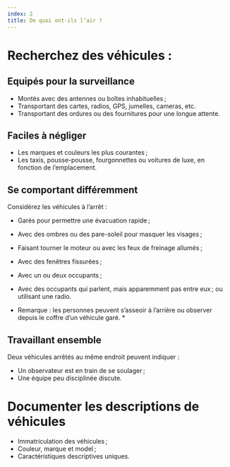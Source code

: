 ```yaml
---
index: 2
title: De quoi ont-ils l’air ?
---
```

# Recherchez des véhicules :

## Equipés pour la surveillance

*   Montés avec des antennes ou boîtes inhabituelles ;
*   Transportant des cartes, radios, GPS, jumelles, cameras, etc.
*   Transportant des ordures ou des fournitures pour une longue attente.

## Faciles à négliger

*   Les marques et couleurs les plus courantes ;
*   Les taxis, pousse-pousse, fourgonnettes ou voitures de luxe, en fonction de l’emplacement.

## Se comportant différemment

Considérez les véhicules à l’arrêt :

*   Garés pour permettre une évacuation rapide ;
*   Avec des ombres ou des pare-soleil pour masquer les visages ;
*   Faisant tourner le moteur ou avec les feux de freinage allumés ;
*   Avec des fenêtres fissurées ;
*   Avec un ou deux occupants ;
*   Avec des occupants qui parlent, mais apparemment pas entre eux ; ou utilisant une radio.

* Remarque : les personnes peuvent s’asseoir à l’arrière ou observer depuis le coffre d’un véhicule garé. *

## Travaillant ensemble

Deux véhicules arrêtés au même endroit peuvent indiquer :

*   Un observateur est en train de se soulager ;
*   Une équipe peu disciplinée discute.

# Documenter les descriptions de véhicules

*   Immatriculation des véhicules ;
*   Couleur, marque et model ;
*   Caractéristiques descriptives uniques.